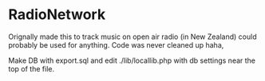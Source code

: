 # RadioNetwork

Orignally made this to track music on open air radio (in New Zealand) could probably be used for anything.
Code was never cleaned up haha,

Make DB with export.sql and edit ./lib/locallib.php with db settings near the top of the file.